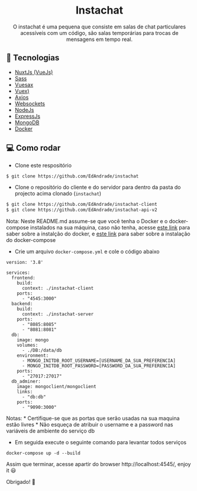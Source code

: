 <h1 align="center">
    Instachat
</h1>

<p align="center">
    O instachat é uma pequena que consiste em salas de chat particulares acessíveis com um código, são salas temporárias para trocas de mensagens em tempo real.
</p>

## :rocket: Tecnologias

* [NuxtJs (VueJs)](https://https://vuejs.org/)
* [Sass](https://sass-lang.com/)
* [Vuesax](https://vuesax.com/)
* [Vuex)](https://vuex.vuejs.org/)
* [Axios](https://axios-http.com/docs/intro)
* [Websockets](https://developer.mozilla.org/en-US/docs/Web/API/WebSockets_API)
* [NodeJs](https://nodejs.org/en/about/)
* [ExpressJs](https://expressjs.com/)
* [MongoDB](https://www.mongodb.com/)
* [Docker](https://www.docker.com/)

## :computer: Como rodar

* Clone este respositório

```bash
$ git clone https://github.com/EdAndrade/instachat
```

* Clone o repositório do cliente e do servidor para dentro da pasta do projecto acima clonado (`instachat`)
```bash
$ git clone https://github.com/EdAndrade/instachat-client
$ git clone https://github.com/EdAndrade/instachat-api-v2
```

Nota: Neste README.md assume-se que você tenha o Docker e o docker-compose instalados na sua máquina, caso não tenha, acesse [este link](https://docs.docker.com/engine/install/) para saber sobre a instalção do docker, e [este link](https://docs.docker.com/compose/install/) para saber sobre a instalação do docker-compose

* Crie um arquivo `docker-compose.yml` e cole o código abaixo

```docker
version: '3.8'

services:
  frontend:
    build:
      context: ./instachat-client
    ports:
      - "4545:3000"
  backend:
    build:
      context: ./instachat-server
    ports:
      - "8085:8085"
      - "8081:8081"
  db:
    image: mongo
    volumes:
      - ./DB:/data/db
    environment:
      - MONGO_INITDB_ROOT_USERNAME=[USERNAME_DA_SUA_PREFERENCIA]
      - MONGO_INITDB_ROOT_PASSWORD=[PASSWORD_DA_SUA_PREFERENCIA]
    ports:
      - "27017:27017"
  db_adminer:
    image: mongoclient/mongoclient
    links:
      - "db:db"
    ports:
      - "9090:3000"
```

Notas: 
    * Certifique-se que as portas que serão usadas na sua maquina estão livres
    * Não esqueça de atribuir o username e a password nas variáveis de ambiente do serviço db

* Em seguida execute o seguinte comando para levantar todos serviços

```docker
docker-compose up -d --build
```

Assim que terminar, acesse apartir do browser http://localhost:4545/, enjoy it :smiley:

Obrigado! 💖